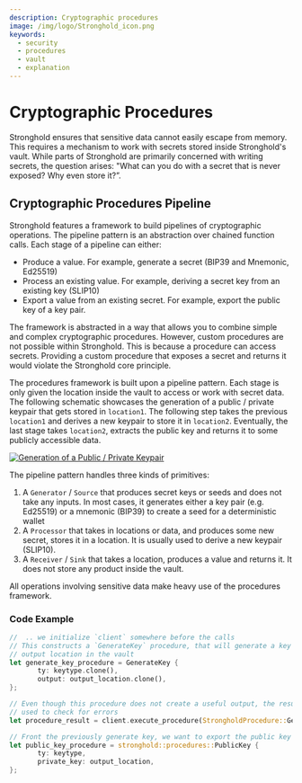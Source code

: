 ```yaml
---
description: Cryptographic procedures
image: /img/logo/Stronghold_icon.png
keywords:
  - security
  - procedures
  - vault
  - explanation
---
```


# Cryptographic Procedures

Stronghold ensures that sensitive data cannot easily escape from memory. This requires a mechanism to work with secrets stored inside Stronghold's vault. While parts of Stronghold are primarily concerned with writing secrets, the question arises: "What can you do with a secret that is never exposed? Why even store it?”.

## Cryptographic Procedures Pipeline

Stronghold features a framework to build pipelines of cryptographic operations. The pipeline pattern is an abstraction over chained function calls. Each stage of a pipeline can either:

- Produce a value. For example, generate a secret (BIP39 and Mnemonic, Ed25519)
- Process an existing value. For example, deriving a secret key from an existing key (SLIP10)
- Export a value from an existing secret. For example, export the public key of a key pair.

The framework is abstracted in a way that allows you to combine simple and complex cryptographic procedures. However, custom procedures are not possible within Stronghold. This is because a procedure can access secrets. Providing a custom procedure that exposes a secret and returns it would violate the Stronghold core principle.

The procedures framework is built upon a pipeline pattern. Each stage is only given the location inside the vault to access or work with secret data. The following schematic showcases the generation of a public / private keypair that gets stored in `location1`. The following step takes the previous `location1` and derives a new keypair to store it in `location2`. Eventually, the last stage takes `location2`, extracts the public key and returns it to some publicly accessible data.

[![Generation of a Public / Private Keypair](https://i.imgur.com/qZ5QX23.png)](https://viewer.diagrams.net/?tags=%7B%7D&highlight=FFFFFF&edit=_blank&layers=1&nav=1&title=pipeline#R7Vldb6M4FP01eZzI2JDAY9t0u1JnpEp92Jl9c8ED3nEw45gm7K%2Ff62K%2BG5o2JO1oFlUq9%2Fr6g3PPPQZnRq7WuxtFs%2BSLjJiYYRTtZmQ1w9hxMZ6ZPxQVpWcZkNIRKx7ZoMZxz%2F9l1omsN%2BcR23QCtZRC86zrDGWaslB3fFQpue2GfZeiO2tGYzZw3IdUDL1K2F8Ugnpdf3UOP%2Fk%2FE4qWZ2kG1Z0yrYOjYJjeS25SLXM3KlpNTl3Xp3xYQBr8Kl7PfHntZ6YYql%2BpAOJL1lwrveZTcX%2BGex8i7p37efHJuNRypy%2B8QzvBAw4GXEHw2GgsfpU8PiZ26WeqmenrY24S42%2Fx9pLnTVF1bx1L1sss%2BviwpUJfM0YmZdCJq3CdfsPqOhad0CjcCX6LUAy4HbagXlvDARU5pDgi6s%2F0FqLdfQsNFK%2FqizRMDznQtxJYVUYKcyZfVa2qhZIM2wbNdyWRRvmFwzrQoIsa0Lm1DL6NreNvzwKhYkbW5UgdRyMq6HbtIGNzZzr8nicjyLZRoyJUMW5QrKCSOWxhwAsVEPqsnV9Bl8Jg0HJ3X6fDkH5wudLF%2FBAFAWgexYUyqdyFimVFw33ssGcoNpE%2FNZysw6%2F2FaF1ZDaa5lNw2AoCq%2Bto1vJn9zrzJXO5vP0ioqa8f116dI7FnzWzUK3De9jFF12pu3jcxVyMbAsSpPVcz0WJxfBhrkRmmgmKCaP3YF%2Fbmc2q53ksOaa%2FrUNKjq3XW7Q5RPZHs1zLhQihatsMwEbEbmcXrz%2BD09f1083JQraGhaY%2FJ25uLFUcxFRzIXvY65pyehNzUHj9OVwTZww1KmqAahR7esuKNcHSflE8ix35PjYCjHDn5Gjt1TqTH2fk01PocYewfWQTXgxGL8Wg0lfa1ejGvoC%2FEn0tDl76Ghh3In%2BFAa6g00dMUUzAry%2Be7SWWvgh9FOggagnFM70Txwgx6fXfySghrrDpIKEDB1NM2DQyVycp6%2FSSLd%2Fv5LxiXSC46LX5DTK2owqFkIAF6B7y5%2FEDx898p10UerXOy%2Bc%2BVir124zktFW7%2F2uMtl%2B8Vnjshi9OXHGNNVe%2FXVef4vgzdVO152eUc8fPpyrDAaP44SMoQHlykEOqc4dVJSl%2BOT1adgNOmHl3EfTTKsYv%2BsRTz84htHGv8qSPdP7d4f6uEmk9m9BUVU06GaCsGzjVHNTUIz4wyFzKOX4eyeY%2B85QJ0AYtLbqfGBW5J%2FspdJZwji%2F1vS%2Bb%2Bf9nwrYzRH7WvR21mcuU%2BC%2BvK74%2B85JB2%2Bnnr%2B3OuODESdB%2B2rO3KJz9HHry6ZdKcEs%2FlprwxvfiAl1%2F8B)

The pipeline pattern handles three kinds of primitives:

1. A `Generator` / `Source` that produces secret keys or seeds and does not take any inputs. In most cases, it generates either a key pair (e.g. Ed25519) or a mnemonic (BIP39) to create a seed for a deterministic wallet
2. A `Processor` that takes in locations or data, and produces some new secret, stores it in a location. It is usually used to derive a new keypair (SLIP10).
3. A `Receiver` / `Sink` that takes a location, produces a value and returns it. It does not store any product inside the vault.

All operations involving sensitive data make heavy use of the procedures framework.

### Code Example

```rust
//  .. we initialize `client` somewhere before the calls
// This constructs a `GenerateKey` procedure, that will generate a key at given
// output location in the vault
let generate_key_procedure = GenerateKey {
       ty: keytype.clone(),
       output: output_location.clone(),
};

// Even though this procedure does not create a useful output, the result can be
// used to check for errors
let procedure_result = client.execute_procedure(StrongholdProcedure::GenerateKey(generate_key_procedure));

// Front the previously generate key, we want to export the public key
let public_key_procedure = stronghold::procedures::PublicKey {
       ty: keytype,
       private_key: output_location,
};
```
